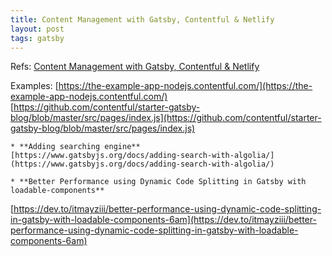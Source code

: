 ```yaml
---
title: Content Management with Gatsby, Contentful & Netlify
layout: post
tags: gatsby
---
```


Refs: [Content Management with Gatsby, Contentful & Netlify](https://itnext.io/content-management-with-gatsby-netlify-and-contentful-70f03de41602)

Examples:
	 [https://the-example-app-nodejs.contentful.com/](https://the-example-app-nodejs.contentful.com/)
   [https://github.com/contentful/starter-gatsby-blog/blob/master/src/pages/index.js](https://github.com/contentful/starter-gatsby-blog/blob/master/src/pages/index.js)
	 
	* **Adding searching engine**
	[https://www.gatsbyjs.org/docs/adding-search-with-algolia/](https://www.gatsbyjs.org/docs/adding-search-with-algolia/)
	
	* **Better Performance using Dynamic Code Splitting in Gatsby with loadable-components**
[https://dev.to/itmayziii/better-performance-using-dynamic-code-splitting-in-gatsby-with-loadable-components-6am](https://dev.to/itmayziii/better-performance-using-dynamic-code-splitting-in-gatsby-with-loadable-components-6am)